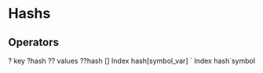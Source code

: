 
# Hashs

## Operators
? key ?hash
?? values ??hash
[] Index hash[symbol_var]
\` Index hash\`symbol
